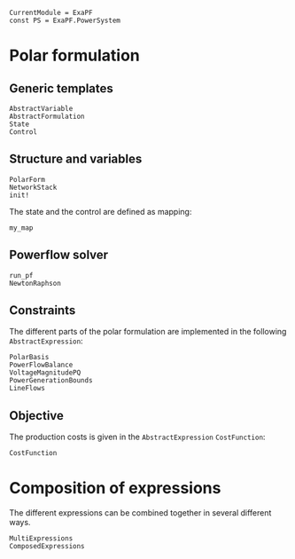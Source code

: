 ```@meta
CurrentModule = ExaPF
const PS = ExaPF.PowerSystem
```


# Polar formulation

## Generic templates

```@docs
AbstractVariable
AbstractFormulation
State
Control

```

## Structure and variables
```@docs
PolarForm
NetworkStack
init!

```

The state and the control are defined as mapping:
```@docs
my_map

```

## Powerflow solver

```@docs
run_pf
NewtonRaphson

```

## Constraints

The different parts of the polar formulation are
implemented in the following `AbstractExpression`:

```@docs
PolarBasis
PowerFlowBalance
VoltageMagnitudePQ
PowerGenerationBounds
LineFlows

```

## Objective

The production costs is given in the `AbstractExpression` `CostFunction`:
```@docs
CostFunction
```

# Composition of expressions

The different expressions can be combined together
in several different ways.
```@docs
MultiExpressions
ComposedExpressions
```

